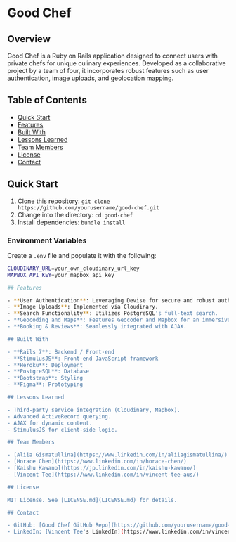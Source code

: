 # Good Chef

## Overview

Good Chef is a Ruby on Rails application designed to connect users with private chefs for unique culinary experiences. Developed as a collaborative project by a team of four, it incorporates robust features such as user authentication, image uploads, and geolocation mapping.

## Table of Contents

- [Quick Start](#quick-start)
- [Features](#features)
- [Built With](#built-with)
- [Lessons Learned](#lessons-learned)
- [Team Members](#team-members)
- [License](#license)
- [Contact](#contact)

## Quick Start

1. Clone this repository: `git clone https://github.com/yourusername/good-chef.git`
2. Change into the directory: `cd good-chef`
3. Install dependencies: `bundle install`

### Environment Variables
Create a `.env` file and populate it with the following:

```bash
CLOUDINARY_URL=your_own_cloudinary_url_key
MAPBOX_API_KEY=your_mapbox_api_key

## Features

- **User Authentication**: Leveraging Devise for secure and robust authentication.
- **Image Uploads**: Implemented via Cloudinary.
- **Search Functionality**: Utilizes PostgreSQL's full-text search.
- **Geocoding and Maps**: Features Geocoder and Mapbox for an immersive user experience.
- **Booking & Reviews**: Seamlessly integrated with AJAX.

## Built With

- **Rails 7**: Backend / Front-end
- **StimulusJS**: Front-end JavaScript framework
- **Heroku**: Deployment
- **PostgreSQL**: Database
- **Bootstrap**: Styling
- **Figma**: Prototyping

## Lessons Learned

- Third-party service integration (Cloudinary, Mapbox).
- Advanced ActiveRecord querying.
- AJAX for dynamic content.
- StimulusJS for client-side logic.

## Team Members

- [Aliia Gismatullina](https://www.linkedin.com/in/aliiagismatullina/)
- [Horace Chen](https://www.linkedin.com/in/horace-chen/)
- [Kaishu Kawano](https://jp.linkedin.com/in/kaishu-kawano/)
- [Vincent Tee](https://www.linkedin.com/in/vincent-tee-aus/)

## License

MIT License. See [LICENSE.md](LICENSE.md) for details.

## Contact

- GitHub: [Good Chef GitHub Repo](https://github.com/yourusername/good-chef)
- LinkedIn: [Vincent Tee's LinkedIn](https://www.linkedin.com/in/vincent-tee-aus/)
